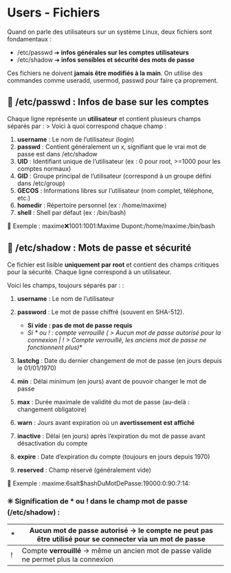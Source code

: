 # Users - Fichiers

Quand on parle des utilisateurs sur un système Linux, deux fichiers sont fondamentaux :
- /etc/passwd ➜ **infos générales sur les comptes utilisateurs**
- /etc/shadow ➜ **infos sensibles et sécurité des mots de passe**

Ces fichiers ne doivent **jamais être modifiés à la main**. On utilise des commandes comme useradd, usermod, passwd pour faire ça proprement.



## **📄 /etc/passwd : Infos de base sur les comptes**

Chaque ligne représente un **utilisateur** et contient plusieurs champs séparés par : > Voici à quoi correspond chaque champ :

1.  **username** : Le nom de l’utilisateur (login)
2.  **passwd** : Contient généralement un x, signifiant que le vrai mot de passe est dans /etc/shadow
3.  **UID** : Identifiant unique de l’utilisateur (ex : 0 pour root, >=1000 pour les comptes normaux)
4.  **GID** : Groupe principal de l’utilisateur (correspond à un groupe défini dans /etc/group)
5.  **GECOS** : Informations libres sur l’utilisateur (nom complet, téléphone, etc.)
6.  **homedir** : Répertoire personnel (ex : /home/maxime)
7.  **shell** : Shell par défaut (ex : /bin/bash)

📝 Exemple : maxime:x:1001:1001:Maxime Dupont:/home/maxime:/bin/bash



## **🔐 /etc/shadow : Mots de passe et sécurité**

Ce fichier est lisible **uniquement par root** et contient des champs critiques pour la sécurité. Chaque ligne correspond à un utilisateur.

Voici les champs, toujours séparés par : :

1.  **username** : Le nom de l’utilisateur
2.  **password** : Le mot de passe chiffré (souvent en SHA-512).

    - **Si vide : pas de mot de passe requis**
    - **Si * ou ! : compte verrouillé (* > Aucun mot de passe autorisé pour la connexion | ! > Compte verrouillé, les anciens mot de passe ne fonctionnent plus)**

3.  **lastchg** : Date du dernier changement de mot de passe (en jours depuis le 01/01/1970)
4.  **min** : Délai minimum (en jours) avant de pouvoir changer le mot de passe
5.  **max** : Durée maximale de validité du mot de passe (au-delà : changement obligatoire)
6.  **warn** : Jours avant expiration où un **avertissement est affiché**
7.  **inactive** : Délai (en jours) après l’expiration du mot de passe avant désactivation du compte
8.  **expire** : Date d’expiration du compte (toujours en jours depuis 1970)
9.  **reserved** : Champ réservé (généralement vide)

🔐 Exemple : maxime:$6$salt$hashDuMotDePasse:19000:0:90:7:14:



### **✳️ Signification de * ou ! dans le champ mot de passe (/etc/shadow) :**

| * | Aucun mot de passe autorisé → le compte ne peut pas être utilisé pour se connecter via un mot de passe |
|----|----|
| ! | Compte **verrouillé** → même un ancien mot de passe valide ne permet plus la connexion |

